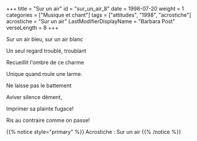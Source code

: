 +++
title = "Sur un air"
id = "sur_un_air_8"
date = 1998-07-20
weight = 1
categories = ["Musique et chant"]
tags = ["attitudes", "1998", "acrostiche"]
acrostiche = "Sur un air"
LastModifierDisplayName = "Barbara Post"
verseLength = 8
+++

Sur un air bleu, sur un air blanc

Un seul regard troublé, troublant

Recueillit l'ombre de ce charme

Unique quand roule une larme.

Ne laisse pas le battement

Aviver silence dément,

Imprimer sa plainte fugace!

Ris au contraire comme on passe!

{{% notice style="primary" %}}
Acrostiche : Sur un air
{{% /notice %}}
